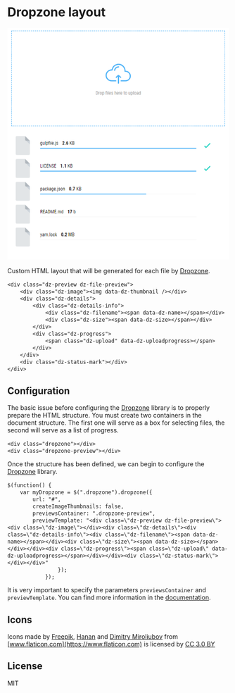 # Dropzone layout

![](docs/screenshot.png?raw=true)

Custom HTML layout that will be generated for each file by [Dropzone](https://www.dropzonejs.com).

```(html)
<div class="dz-preview dz-file-preview">
    <div class="dz-image"><img data-dz-thumbnail /></div>
    <div class="dz-details">
        <div class="dz-details-info">
            <div class="dz-filename"><span data-dz-name></span></div>
            <div class="dz-size"><span data-dz-size></span></div>
        </div>
        <div class="dz-progress">
            <span class="dz-upload" data-dz-uploadprogress></span>
        </div>
    </div>
    <div class="dz-status-mark"></div>
</div>
```

## Configuration

The basic issue before configuring the [Dropzone](https://www.dropzonejs.com) library is to properly prepare the HTML structure. You must create two containers in the document structure. The first one will serve as a box for selecting files, the second will serve as a list of progress.

```(html)
<div class="dropzone"></div>
<div class="dropzone-preview"></div>
```

Once the structure has been defined, we can begin to configure the [Dropzone](https://www.dropzonejs.com) library.

```(js)
$(function() {
    var myDropzone = $(".dropzone").dropzone({
        url: "#",
        createImageThumbnails: false,
        previewsContainer: ".dropzone-preview",
        previewTemplate: "<div class=\"dz-preview dz-file-preview\"><div class=\"dz-image\"></div><div class=\"dz-details\"><div class=\"dz-details-info\"><div class=\"dz-filename\"><span data-dz-name></span></div><div class=\"dz-size\"><span data-dz-size></span></div></div><div class=\"dz-progress\"><span class=\"dz-upload\" data-dz-uploadprogress></span></div></div><div class=\"dz-status-mark\"></div></div>"
                });
            });
```

It is very important to specify the parameters ``previewsContainer`` and ``previewTemplate``. You can find more information in the [documentation](https://www.dropzonejs.com/#configuration).

## Icons

Icons made by [Freepik](https://www.freepik.com), [Hanan](https://www.flaticon.com/authors/hanan) and [Dimitry Miroliubov](https://www.flaticon.com/authors/dimitry-miroliubov) from [www.flaticon.com](https://www.flaticon.com) is licensed by [CC 3.0 BY](http://creativecommons.org/licenses/by/3.0)

## License

MIT

